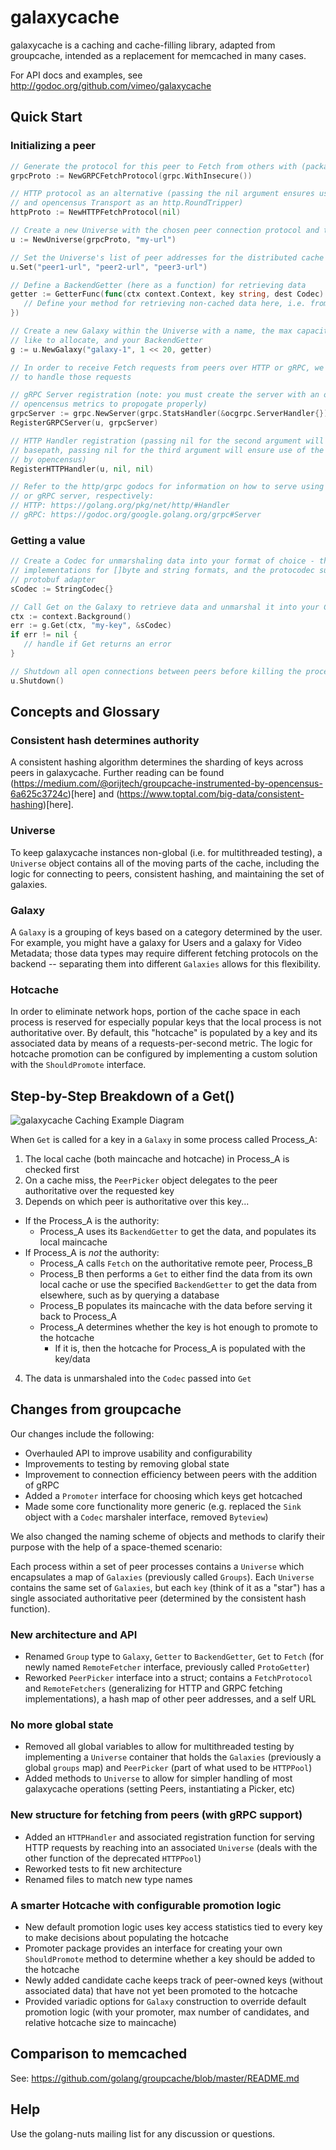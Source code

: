 # galaxycache

galaxycache is a caching and cache-filling library, adapted from groupcache, intended as a
replacement for memcached in many cases.

For API docs and examples, see http://godoc.org/github.com/vimeo/galaxycache

## Quick Start

### Initializing a peer
```go
// Generate the protocol for this peer to Fetch from others with (package includes HTTP and gRPC)
grpcProto := NewGRPCFetchProtocol(grpc.WithInsecure())

// HTTP protocol as an alternative (passing the nil argument ensures use of the default basepath
// and opencensus Transport as an http.RoundTripper)
httpProto := NewHTTPFetchProtocol(nil)

// Create a new Universe with the chosen peer connection protocol and the URL of this process
u := NewUniverse(grpcProto, "my-url")

// Set the Universe's list of peer addresses for the distributed cache
u.Set("peer1-url", "peer2-url", "peer3-url")

// Define a BackendGetter (here as a function) for retrieving data
getter := GetterFunc(func(ctx context.Context, key string, dest Codec) error {
   // Define your method for retrieving non-cached data here, i.e. from a database
})

// Create a new Galaxy within the Universe with a name, the max capacity of cache space you would
// like to allocate, and your BackendGetter
g := u.NewGalaxy("galaxy-1", 1 << 20, getter)

// In order to receive Fetch requests from peers over HTTP or gRPC, we must register this universe
// to handle those requests

// gRPC Server registration (note: you must create the server with an ocgrpc.ServerHandler for
// opencensus metrics to propogate properly)
grpcServer := grpc.NewServer(grpc.StatsHandler(&ocgrpc.ServerHandler{}))
RegisterGRPCServer(u, grpcServer)

// HTTP Handler registration (passing nil for the second argument will ensure use of the default 
// basepath, passing nil for the third argument will ensure use of the DefaultServeMux wrapped 
// by opencensus)
RegisterHTTPHandler(u, nil, nil)

// Refer to the http/grpc godocs for information on how to serve using the registered HTTP handler
// or gRPC server, respectively:
// HTTP: https://golang.org/pkg/net/http/#Handler
// gRPC: https://godoc.org/google.golang.org/grpc#Server

```
### Getting a value
```go
// Create a Codec for unmarshaling data into your format of choice - the package includes 
// implementations for []byte and string formats, and the protocodec subpackage includes the 
// protobuf adapter
sCodec := StringCodec{}

// Call Get on the Galaxy to retrieve data and unmarshal it into your Codec
ctx := context.Background()
err := g.Get(ctx, "my-key", &sCodec)
if err != nil {
   // handle if Get returns an error
}

// Shutdown all open connections between peers before killing the process
u.Shutdown()

```

## Concepts and Glossary

### Consistent hash determines authority

A consistent hashing algorithm determines the sharding of keys across peers in galaxycache. Further reading can be found (https://medium.com/@orijtech/groupcache-instrumented-by-opencensus-6a625c3724c)[here] and (https://www.toptal.com/big-data/consistent-hashing)[here].

### Universe 

To keep galaxycache instances non-global (i.e. for multithreaded testing), a `Universe` object contains all of the moving parts of the cache, including the logic for connecting to peers, consistent hashing, and maintaining the set of galaxies.

### Galaxy

A `Galaxy` is a grouping of keys based on a category determined by the user. For example, you might have a galaxy for Users and a galaxy for Video Metadata; those data types may require different fetching protocols on the backend -- separating them into different `Galaxies` allows for this flexibility.

### Hotcache

In order to eliminate network hops, portion of the cache space in each process is reserved for especially popular keys that the local process is not authoritative over. By default, this "hotcache" is populated by a key and its associated data by means of a requests-per-second metric. The logic for hotcache promotion can be configured by implementing a custom solution with the `ShouldPromote` interface.

## Step-by-Step Breakdown of a Get()

![galaxycache Caching Example Diagram](/diagram.png)

When `Get` is called for a key in a `Galaxy` in some process called Process_A:
1. The local cache (both maincache and hotcache) in Process_A is checked first
2. On a cache miss, the `PeerPicker` object delegates to the peer authoritative over the requested key
3. Depends on which peer is authoritative over this key...
- If the Process_A is the authority:
   - Process_A uses its `BackendGetter` to get the data, and populates its local maincache
- If Process_A is _not_ the authority:
   - Process_A calls `Fetch` on the authoritative remote peer, Process_B
   - Process_B then performs a `Get` to either find the data from its own local cache or use the specified `BackendGetter` to get the data from elsewhere, such as by querying a database
   - Process_B populates its maincache with the data before serving it back to Process_A
   - Process_A determines whether the key is hot enough to promote to the hotcache
      - If it is, then the hotcache for Process_A is populated with the key/data
4. The data is unmarshaled into the `Codec` passed into `Get`

## Changes from groupcache

Our changes include the following:
* Overhauled API to improve usability and configurability
* Improvements to testing by removing global state
* Improvement to connection efficiency between peers with the addition of gRPC
* Added a `Promoter` interface for choosing which keys get hotcached
* Made some core functionality more generic (e.g. replaced the `Sink` object with a `Codec` marshaler interface, removed `Byteview`)

We also changed the naming scheme of objects and methods to clarify their purpose with the help of a space-themed scenario:

Each process within a set of peer processes contains a `Universe` which encapsulates a map of `Galaxies` (previously called `Groups`). Each `Universe` contains the same set of `Galaxies`, but each `key` (think of it as a "star") has a single associated authoritative peer (determined by the consistent hash function). 

### New architecture and API

* Renamed `Group` type to `Galaxy`, `Getter` to `BackendGetter`, `Get` to `Fetch` (for newly named `RemoteFetcher` interface, previously called `ProtoGetter`)
* Reworked `PeerPicker` interface into a struct; contains a `FetchProtocol` and `RemoteFetchers` (generalizing for HTTP and GRPC fetching implementations), a hash map of other peer addresses, and a self URL

### No more global state

* Removed all global variables to allow for multithreaded testing by implementing a `Universe` container that holds the `Galaxies` (previously a global `groups` map) and `PeerPicker` (part of what used to be `HTTPPool`)
* Added methods to `Universe` to allow for simpler handling of most galaxycache operations (setting Peers, instantiating a Picker, etc)

### New structure for fetching from peers (with gRPC support)

* Added an `HTTPHandler` and associated registration function for serving HTTP requests by reaching into an associated `Universe` (deals with the other function of the deprecated `HTTPPool`)
* Reworked tests to fit new architecture
* Renamed files to match new type names

### A smarter Hotcache with configurable promotion logic

* New default promotion logic uses key access statistics tied to every key to make decisions about populating the hotcache
* Promoter package provides an interface for creating your own `ShouldPromote` method to determine whether a key should be added to the hotcache
* Newly added candidate cache keeps track of peer-owned keys (without associated data) that have not yet been promoted to the hotcache
* Provided variadic options for `Galaxy` construction to override default promotion logic (with your promoter, max number of candidates, and relative hotcache size to maincache)


## Comparison to memcached

See: https://github.com/golang/groupcache/blob/master/README.md

## Help

Use the golang-nuts mailing list for any discussion or questions.
